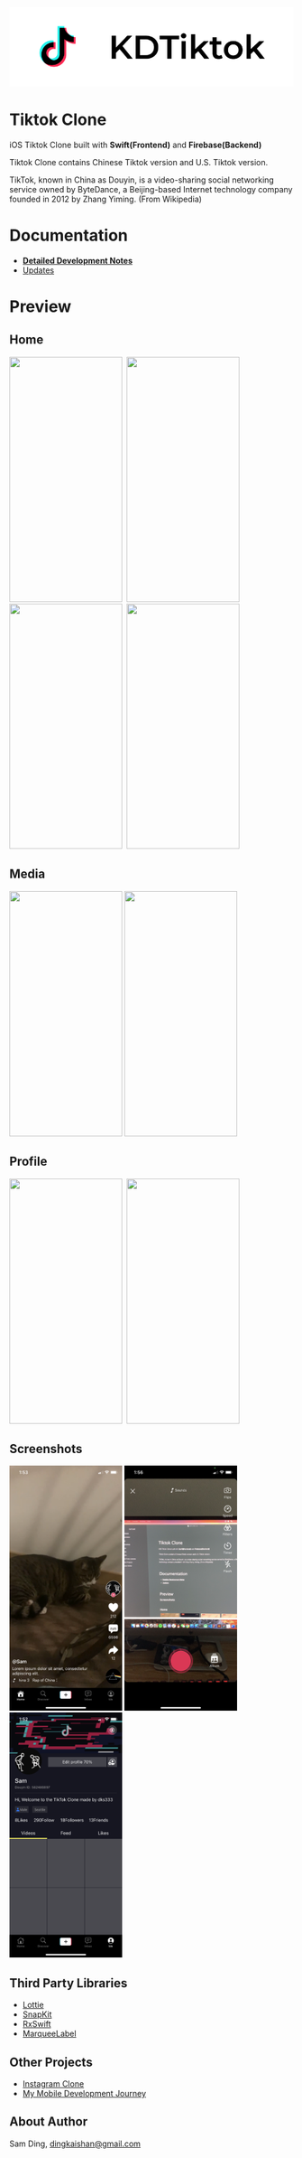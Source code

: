 ![](/Images/banner.png)

# Tiktok Clone

iOS Tiktok Clone built with **Swift(Frontend)** and **Firebase(Backend)**

Tiktok Clone contains Chinese Tiktok version and U.S. Tiktok version.

TikTok, known in China as Douyin, is a video-sharing social networking service owned by ByteDance, a Beijing-based Internet technology company founded in 2012 by Zhang Yiming. (From Wikipedia)

# Documentation

- [**Detailed Development Notes**](/Documentation/Notes.md)
- [Updates](/Documentation/Updates.md)

# Preview

## Home

<img src="https://media.giphy.com/media/QIGTuNQDUEqDdZgptA/giphy.gif" width="200" height="434">&nbsp; <img src="https://media.giphy.com/media/ZEzpoFHxElvGUJX146/giphy.gif" width="200" height="434">&nbsp; <img src="https://media.giphy.com/media/7et8cbi5Yq8LkkOVd2/giphy.gif" width="200" height="434">&nbsp; <img src="https://media.giphy.com/media/usRgcCeNQwEckgRyhb/giphy.gif" width="200" height="434">

## Media

<img src="https://media.giphy.com/media/Oa0cMPAWz2TLfJxs9G/giphy.gif" width="200" height="434">&nbsp;<img src="https://media.giphy.com/media/PtCvddg95i7qgKasIq/giphy.gif" width="200" height="434">

## Profile

<img src="https://media.giphy.com/media/4XvptjQG8weB9256I7/giphy.gif" width="200" height="434">&nbsp; <img src="https://media.giphy.com/media/nJl4KfKT0QCehyoWNK/giphy.gif" width="200" height="434">

## Screenshots

<img src="/Images/home.PNG" width="200" height="434">  <img src="/Images/media.PNG" width="200" height="434">  <img src="/Images/profile.PNG" width="200" height="434">

## Third Party Libraries

- <a href="http://airbnb.io/lottie/#/README">Lottie</a>
- <a href="https://github.com/SnapKit/SnapKit">SnapKit</a>
- <a href="https://github.com/ReactiveX/RxSwift">RxSwift</a>
- <a href="https://github.com/cbpowell/MarqueeLabel">MarqueeLabel</a>

## Other Projects

- [Instagram Clone](https://github.com/dks333/KDInstagram)
- [My Mobile Development Journey](https://github.com/dks333/Study-Mobile-Development)

## About Author

Sam Ding,  [dingkaishan@gmail.com](mailto:dingkaishan@gmail.com)

